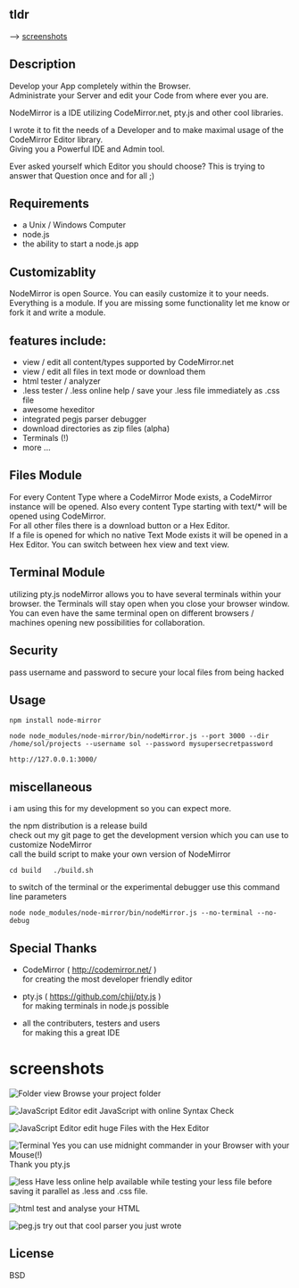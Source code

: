## tldr  
  
  --> [screenshots](#screenshots)
  
## Description

Develop your App completely within the Browser.  
Administrate your Server and edit your Code from where ever you are.  
  
NodeMirror is a IDE utilizing CodeMirror.net, pty.js and other cool libraries.  
  
I wrote it to fit the needs of a Developer and to make maximal usage of the CodeMirror Editor library.  
Giving you a Powerful IDE and Admin tool.  

Ever asked yourself which Editor you should choose? This is trying to answer that Question once and for all ;)
  
  
## Requirements  
  
  - a Unix / Windows Computer
  - node.js
  - the ability to start a node.js app
  
  
## Customizablity
  
  NodeMirror is open Source. You can easily customize it to your needs.  
  Everything is a module. If you are missing some functionality let me know or fork it and write a module.
  
  
## features include:
  
 - view / edit all content/types supported by CodeMirror.net  
 - view / edit all files in text mode or download them  
 - html tester / analyzer  
 - .less tester / .less online help / save your .less file immediately as .css file  
 - awesome hexeditor  
 - integrated pegjs parser debugger  
 - download directories as zip files (alpha)   
 - Terminals (!)  
 - more ...  
  
  
## Files Module  
  
For every Content Type where a CodeMirror Mode exists, a CodeMirror instance will be opened. Also every content Type starting with text/* will be opened using CodeMirror.  
For all other files there is a download button or a Hex Editor.  
If a file is opened for which no native Text Mode exists it will be opened in a Hex Editor. You can switch between hex view and text view.
  
  
## Terminal Module  
  
utilizing pty.js nodeMirror allows you to have several terminals within your browser. the Terminals will stay open when you close your browser window. You can even have the same terminal open on different browsers / machines opening new possibilities for collaboration.   
  
  
## Security  
  
pass username and password to secure your local files from being hacked  
  
  
## Usage  
  
`
npm install node-mirror  
`  
  
`
node node_modules/node-mirror/bin/nodeMirror.js --port 3000 --dir /home/sol/projects --username sol --password mysupersecretpassword
`  

`
http://127.0.0.1:3000/  
`
  
  
## miscellaneous  
  
i am using this for my development so you can expect more.  
  
the npm distribution is a release build  
check out my git page to get the development version which you can use to customize NodeMirror  
call the build script to make your own version of NodeMirror  

`
cd build  
./build.sh  
`  
  
to switch of the terminal or the experimental debugger use this command line parameters  
  
`
node node_modules/node-mirror/bin/nodeMirror.js --no-terminal --no-debug
`  

## Special Thanks  
  
* CodeMirror ( http://codemirror.net/ )  
for creating the most developer friendly editor  
  
* pty.js ( https://github.com/chjj/pty.js )  
for making terminals in node.js possible  
  
* all the contributers, testers and users  
for making this a great IDE  
  
  
# screenshots
  
![Folder view](src/image/screenshots/nodeMirrorFolder.png)
  Browse your project folder  
  
![JavaScript Editor](src/image/screenshots/nodeMirrorJavaScript.png)
  edit JavaScript with online Syntax Check  
  
![JavaScript Editor](src/image/screenshots/nodeMirrorHexEditor.png)
  edit huge Files with the Hex Editor  
  
![Terminal](src/image/screenshots/nodeMirrorTerminal.png)
  Yes you can use midnight commander in your Browser with your Mouse(!)  
  Thank you pty.js  
  
![less](src/image/screenshots/nodeMirrorLess.png)
  Have less online help available while testing your less file before saving it parallel as .less and .css file.  
  
![html](src/image/screenshots/nodeMirrorHtml.png)
  test and analyse your HTML  
  
![peg.js](src/image/screenshots/nodeMirrorPegJs.png)
  try out that cool parser you just wrote  
  
  
## License

BSD
